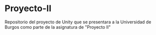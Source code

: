 # Proyecto-II
Repositorio del proyecto de Unity que se presentara a la Universidad de Burgos como parte de la asignatura de "Proyecto II"
